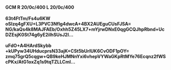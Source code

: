 #### GCM R 20/0c/400 L 20/0c/400
**63t4FtTm/Fs4u6KW**<br/>**oSIzq4gFXU+L3PVC3Nflg4dwcA+4BX2AUEguCUsFJSA=**<br/>**NG/kaQs4k8MAJFAEb/Oxhh5Z45LX7+mYjrwDNxE0qgGCQJhpRbnd+UcDZEsjK0St74g6yE2ilhSUsJ2l...**<br/><br/>
**uFdO+A4HArdSkybb**<br/>**+kUPyw34UHducprsN33ajK+CSt5bUrIUK6CvODF1pOY=**<br/>**zmq75grQ5cqgw+QB9keHJMNnYxi6vhepVYWaGKpRtMYe76Ecqnz2fWScPKx/AtG1oxZq1s9tqTZLLCmI...**